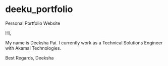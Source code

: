 # deeku_portfolio
Personal Portfolio Website

Hi,

My name is Deeksha Pai. I currently work as a Technical Solutions Engineer with Akamai Technologies.

Best Regards,
Deeksha
